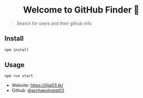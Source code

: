 <h1 align="center">Welcome to GitHub Finder 👋</h1>


> Search for users and their github info

## Install

```sh
npm install
```

## Usage

```sh
npm run start
```



* Website: https://ilija03.tk/
* Github: [@archaeologist03](https://github.com/archaeologist03)



